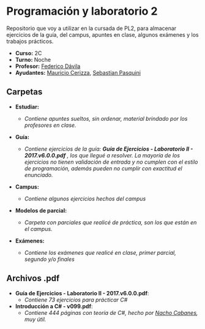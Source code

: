 # Programación y laboratorio 2
Repositorio que voy a utilizar en la cursada de PL2, para almacenar ejercicios de la guía, del campus, apuntes en clase, algunos exámenes y los trabajos prácticos.

- **Curso:** 2C
- **Turno:** Noche
- **Profesor:** [Federico Dávila](https://github.com/FedeDavila1984)
- **Ayudantes:** [Mauricio Cerizza](https://github.com/mauricioCerizza), [Sebastian Pasquini](https://github.com/seba0413)

## Carpetas

- **Estudiar:**
  - _Contiene apuntes sueltos, sin ordenar, material brindado por los profesores en clase._

- **Guía:**
  - _Contiene ejercicios de la guía: **Guía de Ejercicios - Laboratorio II - 2017.v6.0.0.pdf** , los que llegué a resolver. La mayoría de los ejercicios no tienen validación de entrada y no cumplen con el estilo de programación, además pueden no cumplir con exactitud el enunciado._

- **Campus:**
  - _Contiene algunos ejercicios hechos del campus_

- **Modelos de parcial:**
  - _Carpeta con parciales que realicé de práctica, son los que están en el campus._

- **Exámenes:**
  - _Contiene los exámenes que realicé en clase, primer parcial, segundo y/o finales_

## Archivos .pdf

- **Guía de Ejercicios - Laboratorio II - 2017.v6.0.0.pdf**:
  - _Contiene 73 ejercicios para prácticar C#_
- **Introducción a C# - v099.pdf**:
  - _Contiene 444 páginas con teoría de C#, hecho por [Nacho Cabanes](http://www.nachocabanes.com), muy útil._